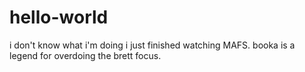 # hello-world
i don't know what i'm doing
i just finished watching MAFS.
booka is a legend for overdoing the brett focus.
